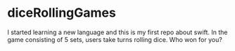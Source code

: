 # diceRollingGames
I started learning a new language and this is my first repo about swift. In the game consisting of 5 sets, users take turns rolling dice. Who won for you?
